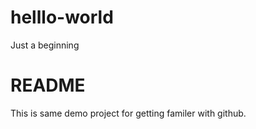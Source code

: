 # helllo-world
Just a beginning

README
==================================
This is same demo project for getting familer with github.
